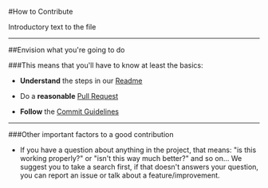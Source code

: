 #How to Contribute

Introductory text to the file
___

##Envision what you're going to do

###This means that you'll have to know at least the basics:

* **Understand** the steps in our [Readme](https://github.com/tudoNoob/poseidon/blob/master/README.md)

* Do a **reasonable** [Pull Request](https://help.github.com/articles/using-pull-requests/)

* **Follow** the [Commit Guidelines](http://git-scm.com/book/en/v2/Distributed-Git-Contributing-to-a-Project#Commit-Guidelines)

___

###Other important factors to a good contribution

* If you have a question about anything in the project, that means: "is this working properly?" or "isn't this way much better?" and so on... 
We suggest you to take a search first, if that doesn't answers your question, you can report an issue or talk about a feature/improvement.